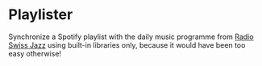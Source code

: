 # Playlister

Synchronize a Spotify playlist with the daily music programme from [Radio Swiss Jazz](http://www.radioswissjazz.ch/en/music-programme)
using built-in libraries only, because it would have been too easy otherwise!
